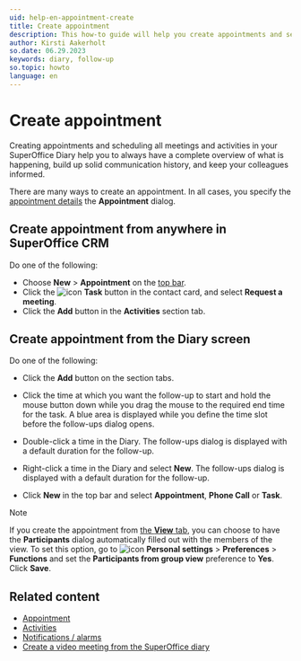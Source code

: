 ```yaml
---
uid: help-en-appointment-create
title: Create appointment
description: This how-to guide will help you create appointments and see the different types of activity options available.
author: Kirsti Aakerholt
so.date: 06.29.2023
keywords: diary, follow-up
so.topic: howto
language: en
---
```


# Create appointment

Creating appointments and scheduling all meetings and activities in your SuperOffice Diary help you to always have a complete overview of what is happening, build up solid communication history, and keep your colleagues informed.

There are many ways to create an appointment. In all cases, you specify the [appointment details][2] the **Appointment** dialog.

## Create appointment from anywhere in SuperOffice CRM

Do one of the following:

* Choose **New** > **Appointment** on the [top bar][3].
* Click the ![icon][img1] **Task** button in the contact card, and select **Request a meeting**.
* Click the **Add** button in the **Activities** section tab.

## Create appointment from the Diary screen

Do one of the following:

* Click the **Add** button on the section tabs.

* Click the time at which you want the follow-up to start and hold the mouse button down while you drag the mouse to the required end time for the task. A blue area is displayed while you define the time slot before the follow-ups dialog opens.

* Double-click a time in the Diary. The follow-ups dialog is displayed with a default duration for the follow-up.

* Right-click a time in the Diary and select **New**. The follow-ups dialog is displayed with a default duration for the follow-up.

* Click **New** in the top bar and select **Appointment**, **Phone Call** or **Task**.

> [!NOTE]
> If you create the appointment from [the **View** tab][1], you can choose to have the **Participants** dialog automatically filled out with the members of the view. To set this option, go to ![icon][img2] **Personal settings** > **Preferences** > **Functions** and set the **Participants from group view** preference to **Yes**. Click **Save**.

## Related content

* [Appointment][6]
* [Activities][4]
* [Notifications / alarms][5]
* [Create a video meeting from the SuperOffice diary][8]

<!-- Referenced links -->
[1]: screen/view.md
[2]: screen/dialog-for-followups.md
[3]: ../../learn/getting-started/main-screen/buttons-in-menu-bar.md
[4]: ../../learn/basics/activity.md
[5]: set-alarm.md
[6]: appointment.md
[8]: video-meetings.md

<!-- Referenced images -->
[img1]: ../../../media/icons/btn-menu.png
[img2]: ../../../media/icons/personal-settings-small.png
